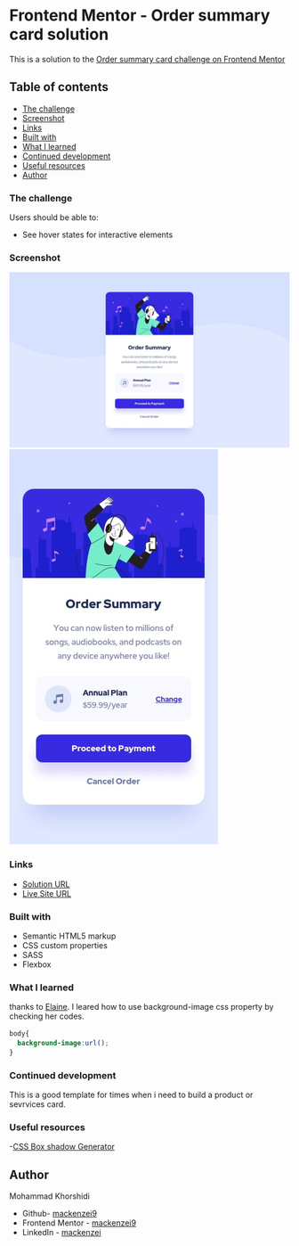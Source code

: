 # Frontend Mentor - Order summary card solution

This is a solution to the [Order summary card challenge on Frontend Mentor](https://www.frontendmentor.io/challenges/order-summary-component-QlPmajDUj)

## Table of contents

  - [The challenge](#the-challenge)
  - [Screenshot](#screenshot)
  - [Links](#links)
  - [Built with](#built-with)
  - [What I learned](#what-i-learned)
  - [Continued development](#continued-development)
  - [Useful resources](#useful-resources)
- [Author](#author)

### The challenge

Users should be able to:

- See hover states for interactive elements

### Screenshot

![Desktop view of solution](./design/desktop-design.jpg)
![Mobile view of solution](./design/mobile-design.jpg)

### Links

- [Solution URL](https://github.com/mackenzei9/Order-Card-Summary-Component)
- [Live Site URL](https://mackenzei9.github.io/Order-Card-Summary-Component/)

### Built with

- Semantic HTML5 markup
- CSS custom properties
- SASS
- Flexbox

### What I learned

thanks to [Elaine](https://github.com/elaineleung). I leared how to use background-image css property by checking her codes.


```css
body{
  background-image:url();
}
```

### Continued development

This is a good template for times when i need to build a product or sevrvices card.

### Useful resources

-[CSS Box shadow Generator](https://html-css-js.com/css/generator/box-shadow/)

## Author
  Mohammad Khorshidi
- Github- [mackenzei9](https://github.com/mackenzei9)
- Frontend Mentor - [mackenzei9](https://www.frontendmentor.io/profile/mackenzei9)
- LinkedIn - [mackenzei](https://www.linkedin.com/in/mackenzei/)
